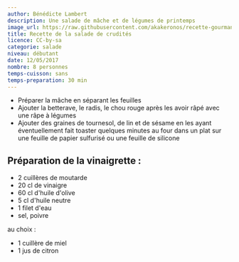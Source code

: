 ```yaml
---
author: Bénédicte Lambert
description: Une salade de mâche et de légumes de printemps
image_url: https://raw.githubusercontent.com/akakeronos/recette-gourmandignes/master/images/salade2.jpg
title: Recette de la salade de crudités
licence: CC-by-sa
categorie: salade
niveau: débutant
date: 12/05/2017
nombre: 8 personnes
temps-cuisson: sans
temps-preparation: 30 min
---
```


* Préparer la mâche en séparant les feuilles
* Ajouter la betterave, le radis, le chou rouge après les avoir râpé avec une râpe à légumes
* Ajouter des graines de tournesol, de lin et de sésame en les ayant éventuellement fait toaster quelques minutes au four dans un plat sur une feuille de papier sulfurisé ou une feuille de silicone

## Préparation de la vinaigrette :

* 2 cuillères de moutarde
* 20 cl de vinaigre
* 60 cl d'huile d'olive
* 5 cl d'huile neutre
* 1 filet d'eau
* sel, poivre

au choix :

* 1 cuillère de miel
* 1 jus de citron
